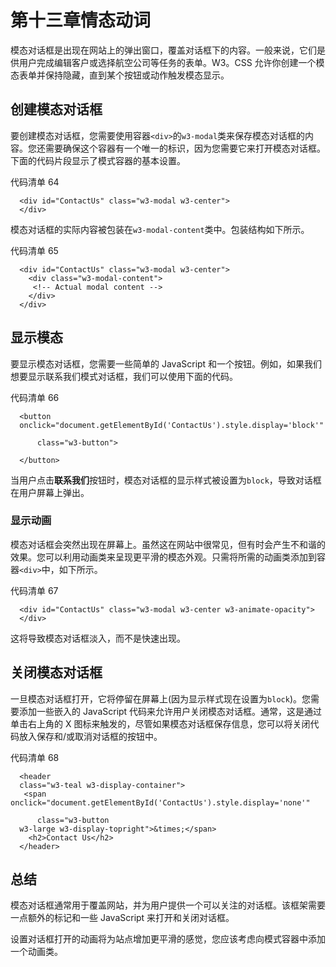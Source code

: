 # 第十三章情态动词

模态对话框是出现在网站上的弹出窗口，覆盖对话框下的内容。一般来说，它们是供用户完成编辑客户或选择航空公司等任务的表单。W3。CSS 允许你创建一个模态表单并保持隐藏，直到某个按钮或动作触发模态显示。

## 创建模态对话框

要创建模态对话框，您需要使用容器`<div>`的`w3-modal`类来保存模态对话框的内容。您还需要确保这个容器有一个唯一的标识，因为您需要它来打开模态对话框。下面的代码片段显示了模式容器的基本设置。

代码清单 64

```
  <div id="ContactUs" class="w3-modal w3-center">
  </div>

```

模态对话框的实际内容被包装在`w3-modal-content`类中。包装结构如下所示。

代码清单 65

```
  <div id="ContactUs" class="w3-modal w3-center">
    <div class="w3-modal-content"> 
     <!-- Actual modal content -->
    </div>
  </div>

```

## 显示模态

要显示模态对话框，您需要一些简单的 JavaScript 和一个按钮。例如，如果我们想要显示联系我们模式对话框，我们可以使用下面的代码。

代码清单 66

```
  <button
  onclick="document.getElementById('ContactUs').style.display='block'"

      class="w3-button">

  </button>

```

当用户点击**联系我们**按钮时，模态对话框的显示样式被设置为`block`，导致对话框在用户屏幕上弹出。

### 显示动画

模态对话框会突然出现在屏幕上。虽然这在网站中很常见，但有时会产生不和谐的效果。您可以利用动画类来呈现更平滑的模态外观。只需将所需的动画类添加到容器`<div>`中，如下所示。

代码清单 67

```
  <div id="ContactUs" class="w3-modal w3-center w3-animate-opacity">
  </div>

```

这将导致模态对话框淡入，而不是快速出现。

## 关闭模态对话框

一旦模态对话框打开，它将停留在屏幕上(因为显示样式现在设置为`block`)。您需要添加一些嵌入的 JavaScript 代码来允许用户关闭模态对话框。通常，这是通过单击右上角的 X 图标来触发的，尽管如果模态对话框保存信息，您可以将关闭代码放入保存和/或取消对话框的按钮中。

代码清单 68

```
  <header
  class="w3-teal w3-display-container">
   <span onclick="document.getElementById('ContactUs').style.display='none'"

      class="w3-button
  w3-large w3-display-topright">&times;</span>
    <h2>Contact Us</h2>
  </header>

```

## 总结

模态对话框通常用于覆盖网站，并为用户提供一个可以关注的对话框。该框架需要一点额外的标记和一些 JavaScript 来打开和关闭对话框。

设置对话框打开的动画将为站点增加更平滑的感觉，您应该考虑向模式容器中添加一个动画类。